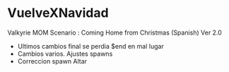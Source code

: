 # VuelveXNavidad
Valkyrie MOM Scenario : Coming Home from Christmas (Spanish)
Ver 2.0
- Ultimos cambios final se perdia $end en mal lugar
- Cambios varios. Ajustes spawns
- Correccion spawn Altar
